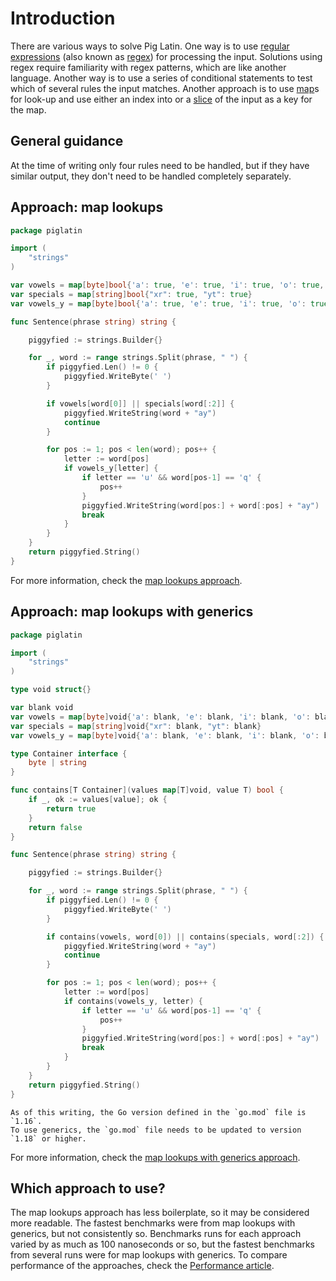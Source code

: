 # Introduction

There are various ways to solve Pig Latin.
One way is to use [regular expressions][regular-expressions] (also known as [regex][regex]) for processing the input.
Solutions using regex require familiarity with regex patterns, which are like another language.
Another way is to use a series of conditional statements to test which of several rules the input matches.
Another approach is to use [map][map]s for look-up and use either an index into or a [slice][slice] of the input as a key for the map.

## General guidance

At the time of writing only four rules need to be handled, but if they have similar output, they don't need to be handled completely separately.

## Approach: map lookups

```go
package piglatin

import (
	"strings"
)

var vowels = map[byte]bool{'a': true, 'e': true, 'i': true, 'o': true, 'u': true}
var specials = map[string]bool{"xr": true, "yt": true}
var vowels_y = map[byte]bool{'a': true, 'e': true, 'i': true, 'o': true, 'u': true, 'y': true}

func Sentence(phrase string) string {

	piggyfied := strings.Builder{}

	for _, word := range strings.Split(phrase, " ") {
		if piggyfied.Len() != 0 {
			piggyfied.WriteByte(' ')
		}

		if vowels[word[0]] || specials[word[:2]] {
			piggyfied.WriteString(word + "ay")
			continue
		}

		for pos := 1; pos < len(word); pos++ {
			letter := word[pos]
			if vowels_y[letter] {
				if letter == 'u' && word[pos-1] == 'q' {
					pos++
				}
				piggyfied.WriteString(word[pos:] + word[:pos] + "ay")
				break
			}
		}
	}
	return piggyfied.String()
}
```

For more information, check the [map lookups approach][approach-map-lookups].

## Approach: map lookups with generics

```go
package piglatin

import (
	"strings"
)

type void struct{}

var blank void
var vowels = map[byte]void{'a': blank, 'e': blank, 'i': blank, 'o': blank, 'u': blank}
var specials = map[string]void{"xr": blank, "yt": blank}
var vowels_y = map[byte]void{'a': blank, 'e': blank, 'i': blank, 'o': blank, 'u': blank, 'y': blank}

type Container interface {
	byte | string
}

func contains[T Container](values map[T]void, value T) bool {
	if _, ok := values[value]; ok {
		return true
	}
	return false
}

func Sentence(phrase string) string {

	piggyfied := strings.Builder{}

	for _, word := range strings.Split(phrase, " ") {
		if piggyfied.Len() != 0 {
			piggyfied.WriteByte(' ')
		}

		if contains(vowels, word[0]) || contains(specials, word[:2]) {
			piggyfied.WriteString(word + "ay")
			continue
		}

		for pos := 1; pos < len(word); pos++ {
			letter := word[pos]
			if contains(vowels_y, letter) {
				if letter == 'u' && word[pos-1] == 'q' {
					pos++
				}
				piggyfied.WriteString(word[pos:] + word[:pos] + "ay")
				break
			}
		}
	}
	return piggyfied.String()
}
```

```exercism/note
As of this writing, the Go version defined in the `go.mod` file is `1.16`.
To use generics, the `go.mod` file needs to be updated to version `1.18` or higher.
```

For more information, check the [map lookups with generics approach][approach-map-lookups-with-generics].

## Which approach to use?

The map lookups approach has less boilerplate, so it may be considered more readable.
The fastest benchmarks were from map lookups with generics, but not consistently so.
Benchmarks runs for each approach varied by as much as 100 nanoseconds or so, but the fastest benchmarks from several runs were for map lookups with generics.
To compare performance of the approaches, check the [Performance article][article-performance].

[regular-expressions]: https://gobyexample.com/regular-expressions
[regex]: https://pkg.go.dev/regexp
[map]: https://gobyexample.com/maps
[slice]: https://gobyexample.com/slices
[approach-map-lookups]: https://exercism.org/tracks/go/exercises/pig-latin/approaches/map-lookups
[approach-map-lookups-with-generics]: https://exercism.org/tracks/go/exercises/pig-latin/approaches/map-lookups-with-generics
[article-performance]: https://exercism.org/tracks/go/exercises/pig-latin/articles/performance
